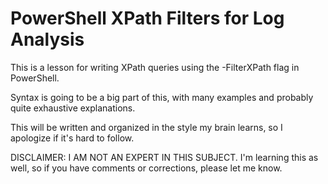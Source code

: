 # PowerShell XPath Filters for Log Analysis
This is a lesson for writing XPath queries using the -FilterXPath flag in PowerShell.

Syntax is going to be a big part of this, with many examples and probably quite exhaustive explanations.

This will be written and organized in the style my brain learns, so I apologize if it's hard to follow.

DISCLAIMER: I AM NOT AN EXPERT IN THIS SUBJECT. I'm learning this as well, so if you have comments or corrections, please let me know.
